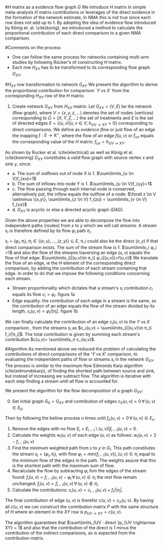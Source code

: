 #$H$ matrix as a evidence flow graph $G$
We introduce $H$ matrix
In simple meta-analysis $H$ matrix contributions or leverages of the direct evidence in the formation of the network estimate,
In NMA this is not true since each row does not add up to 1.
By adopting the idea of evidence flow introduced by König et. al. \cite{konig},
we introduced a method to calculate the proportional contribution of each direct comparison to a given NMA comparison.

#Comments on the process
- One can follow the same process for networks containing multi-arm studies by following Rücker's of constructing $H$ matrix.
- Each row $H_{XY}$ has to be transformed to its corresponding flow graph $G_{XY}$.

#$H_{XY}$ row transformation to network $G_{XY}$
We present the algorithm to derive the proportional contribution for comparison \`$Y$ vs $X$\` from the corresponding $H_{XY}$ row of the $H$ matrix:


1. Create network $G_{XY}$ from $H_{XY}$ matrix:
  Let $G_{XY} = (V, E)$ be the network (flow graph), where $V = \{x,y,z,\ldots \}$ denotes the set of nodes (vertices) corresponding to $\Omega = \{X,Y,Z,\ldots \}$ the set of  treatments and $E$ is the set of directed edges $E = \{(u,v)| u,v \in V , h_{UV \rightarrow XY}>0 \}$ corresponding to direct comparisons.
  We define as *evidence flow* or just flow of an edge the mapping $f : E → \mathbb{R}^+$, where the flow of an edge $f(u,v)$ or $f_{uv}$ equals the corresponding value of the $H$ matrix: $f_{uv}=h_{UV \rightarrow XY}$.

  As shown by Rucker et al. \cite{electrical} as well as König et al. \cite{koening} $G_{XY}$ constitutes a valid flow graph with source vertex $x$ and sink $y$, since:

  * a. The sum of outflows out of node X is 1. $\sum\limits_{u \in V}f_{xu}=1$
  * b. The sum of inflows into node Y is 1. $\sum\limits_{u \in V}f_{uy}=1$
  * c. The flow passing through each internal node is conserved, alternatively put, the inflow equals the outflow of a node: $\forall z \in V \setminus \{x,y\}, \sum\limits_{z \in V} f_{zu} = \sum\limits_{v \in V} f_{vz}$
  * d. $G_{XY}$ is acyclic or else a directed acyclic graph *(DAG)*.

Given the above properties we are able to decompose the flow into independent paths (routes) from $x$ to $y$ which we will call *streams*.
A *stream* $s_i$ is therefore defined by its flow $φ_i$ path $π_i$.

$s_i = (φ_i,π_i) , π_i \in \{ (x,u), \ldots, (z,y)\} \subseteq E$, π_i could also be the direct $(x,y)$ if that direct comparison exists.
The sum of the stream flow is $1$: $\sum\limits_i φ_i =1$ and also the flow of the streams traversing an edge $(u,v)$ equals the flow of that edge:
$\sum\limits_{i|(u,v)\in π_i} φ_i{(u,v)}=f(u,v)$
We translate the flow of an edge, ie the $H$ element of the corresponding direct comparison, by adding the contribution of each stream containing that edge.
In order to do that we impose the following conditions concerning each stream.
* Stream proportionality which dictates that
a stream's $s_i$ contribution $c_i$ equals its flow $c_i=φ_i$. figure 1a
* Edge equality: the contribution of each edge in a stream is the same, so the contribution of an edge equals the flow of the stream divided by its length, $c_i(u,v) = φ_i / |π_i|$. figure 1b

We can finally calculate the contribution of an edge $c_i(u,v)$ to the $Y$ vs $X$ comparison , from the streams $s_i$ as
$c_i(u,v) = \sum\limits_{i|(u,v)\in π_i} f_i/|π_i|$.
The total contribution is given by summing each stream's contribution $c(u,v)= \sum\limits_n c_i(u,v)$.

#Algorithm
As mentioned above we reduced the problem of calculating the contributions of direct comparisons of the '$Y$ vs $X$' comparison, to evaluating the independent paths of flow or streams $s_i$ in the network $G_{XY}$.
The process is similar to the maximum flow Edmonds Karp algorithm \cite{edmondskarp}, of finding the shortest path between source and sink, but instead of increasing we subtract flow.
The algorithm is iterative with each step finding a stream until all flow is accounted for.

We present the algorithm for the flow decomposition of a graph $G_{XY}$:

0. Set initial graph $G_0 = G_{XY}$ and contribution of edges $c_0(u,v)=0 \, \forall \, (u,v) \in E_0$.

Then by following the bellow process $n$ times until $f_n(u,v)=0 \, \forall \, (u,v) \in E_n$.
1. Remove the edges with no flow $E_i =  E_{i-1} \setminus (u,v) | f_{i-1}(u,v)=0$.
2. Calculate the weights $w_i(u,v)$ of each edge $(u,v)$ as follows:
  $w_i(u,v) = 2 - f_{i-1}(u,v)$
3. Find the minimum weighted path from $x$ to $y$ in $G_i$. This path constitutes the stream $s_i=(φ_i,π_i)$,
 with flow  $φ_i=min(f_{i-1}(u,v)), (u,v) \in π_i$ equal to the minimum flow of the edges in the path.
 The weights assure that this is the shortest path with the maximum sum of flow.
4. Recalculate the flow by subtracting $φ_i$ fom the edges of the stream found: $f_i(u,v)=f_{i-1}(u,v)-φ_i \, \forall \, (u,v) \in π_i$ the rest flow remain unchanged: $f_i(u,v)=f_{i-1}(u,v)\, \forall \, (u,v) \notin π_i$.
5. Calculate the contributions: $c_i(u,v)=c_{i-1}(u,v)+f_i/|π_i|$.

The final contribution of edge $(u,v)$ is therefor $c(u,v) = c_n(u,v)$.
By having all $c(u,v)$ we can construct the contribution matrix $P$ with the same structure of $H$ where an element in the $XY$ row is $p_{UV \rightarrow XY} = c(u,v)$.

The algorithm guarantees that $\sum\limits_{UV : direct }p_{UV \rightarrow XY} = 1$ and also
that the contribution of the direct is $1$ minus the contribution of the indirect comparisons, as is expected from the contribution matrix.

